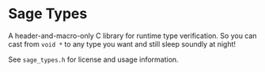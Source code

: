 Sage Types
==========

A header-and-macro-only C library for runtime type verification. So you can cast
from `void *` to any type you want and still sleep soundly at night!

See `sage_types.h` for license and usage information.
